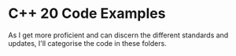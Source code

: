 # C++ 20 Code Examples
As I get more  proficient and can discern the different standards and updates, I'll categorise the code in these folders.
